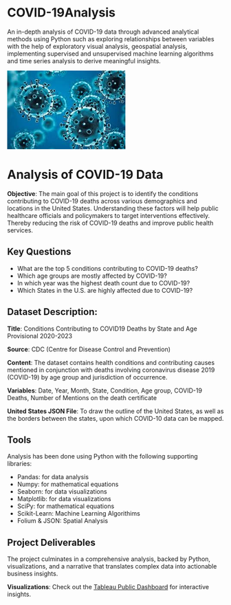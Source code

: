# COVID-19Analysis
An in-depth analysis of COVID-19 data through advanced analytical methods using Python such as exploring relationships between variables with the help of exploratory visual analysis, geospatial analysis, implementing supervised and unsupervised machine learning algorithms and time series analysis to derive meaningful insights.

![Picture1](https://github.com/Sreelakshmi-Hub/COVID-19Analysis/blob/main/covid-19.jfif)

# Analysis of COVID-19 Data
**Objective**:
The main goal of this project is to identify the conditions contributing to COVID-19 deaths across various demographics and locations in the United States. Understanding these factors will help public healthcare officials and policymakers to target interventions effectively. Thereby reducing the risk of COVID-19 deaths and improve public health services. 

## Key Questions
- What are the top 5 conditions contributing to COVID-19 deaths?
- Which age groups are mostly affected by COVID-19?
- In which year was the highest death count due to COVID-19?
- Which States in the U.S. are highly affected due to COVID-19?

## Dataset Description:

**Title**: Conditions Contributing to COVID19 Deaths by State and Age Provisional 2020-2023

**Source**:   CDC (Centre for Disease Control and Prevention)

**Content**: The dataset contains health conditions and contributing causes mentioned in conjunction with deaths involving coronavirus disease 2019 (COVID-19) by age group and jurisdiction of occurrence.

**Variables**: Date, Year, Month, State, Condition, Age group, COVID-19 Deaths, Number of Mentions on the death certificate

**United States JSON File**: To draw the outline of the United States, as well as the borders between the states, upon which COVID-10 data can be mapped.


## Tools
Analysis has been done using Python with the following supporting libraries:
- Pandas: for data analysis
- Numpy: for mathematical equations
- Seaborn: for data visualizations
- Matplotlib: for data visualizations
- SciPy: for mathematical equations
- Scikit-Learn: Machine Learning Algorithims
- Folium & JSON: Spatial Analysis

## Project Deliverables
The project culminates in a comprehensive analysis, backed by Python, visualizations, and a narrative that translates complex data into actionable business insights.

**Visualizations**: Check out the [Tableau Public Dashboard](https://public.tableau.com/app/profile/sreelakshmi.sreekala.devi/viz/COVID_19_Analysis/AnalysisofCOVID-19Data?publish=yes) for interactive insights.
